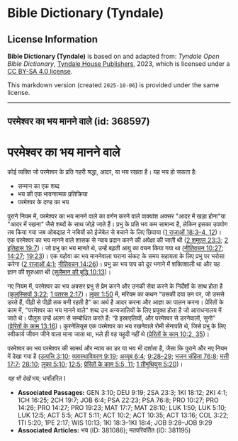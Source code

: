 # Bible Dictionary (Tyndale)

## License Information

**Bible Dictionary (Tyndale)** is based on and adapted from: _Tyndale Open Bible Dictionary_, [Tyndale House Publishers](https://tyndaleopenresources.com/), 2023, which is licensed under a [CC BY-SA 4.0 license](https://creativecommons.org/licenses/by-sa/4.0/legalcode.en).

This markdown version (created `2025-10-06`) is provided under the same license.



--------------------------------

## परमेश्वर का भय मानने वाले (id: 368597)

परमेश्वर का भय मानने वाले
=========================

कोई व्यक्ति जो परमेश्वर के प्रति गहरी श्रद्धा, आदर, या भय रखता है। यह भय हो सकता है:

* सम्मान का एक शब्द
* भय की एक भावनात्मक प्रतिक्रिया
* परमेश्वर के दण्ड का भय

पुराने नियम में, परमेश्वर का भय मानने वाले का वर्णन करने वाले वाक्यांश अक्सर "आदर में खड़ा होना"या "आदर में रखना" जैसे शब्दों के साथ जोड़े जाते हैं। प्रभु के प्रति भय कम सामान्य है, लेकिन इसका उपयोग तब किया गया जब ओबद्याह ने नबियों को ईजेबेल से बचाने के लिए छिपाया ([1 राजाओं 18:3–4, 12](https://ref.ly/1Kgs18:3-1Kgs18:4))। एक परमेश्वर का भय मानने वाले शासक से न्याय प्रदान करने की अपेक्षा की जाती थी ([2 शमूएल 23:3](https://ref.ly/2Sam23:3); [2 इतिहास 19:7](https://ref.ly/2Chr19:7))। जो प्रभु का भय मानते थे, उन्हें बढ़ती आयु का वचन किया गया था ([नीतिवचन 10:27](https://ref.ly/Prov10:27); [14:27](https://ref.ly/Prov14:27); [19:23](https://ref.ly/Prov19:23))। एक यहोवा का भय माननेवाला घराना संकट के समय सहायता के लिए प्रभु पर भरोसा करेगा ([2 राजाओं 4:1](https://ref.ly/2Kgs4:1); [नीतिवचन 14:26](https://ref.ly/Prov14:26))। प्रभु का भय पाप को दूर भगाने में शक्तिशाली था और यह ज्ञान की शुरुआत थी ([सुलैमान की बुद्धि 10:13](https://ref.ly/Wis10:13))।

नए नियम में, परमेश्वर का भय अक्सर प्रभु से प्रेम करने और उनकी सेवा करने के निर्देशों के साथ होता है ([कुलुस्सियों 3:22](https://ref.ly/Col3:22); [1 पतरस 2:17](https://ref.ly/1Pet2:17))। [लूका 1:50](https://ref.ly/Luke1:50) में, मरियम का कथन “उसकी दया उन पर, जो उससे डरते हैं, पीढ़ी से पीढ़ी तक बनी रहती है” का अर्थ है आदर करना और आज्ञा का पालन करना। प्रेरितों के काम में, "परमेश्वर का भय मानने वाले" शब्द उन अन्यजातियों के लिए प्रयुक्त होता है जो आराधनालय में जाते थे। पौलुस उन्हें अलग से सम्बोधित करते हैं: “हे इस्राएलियों, और परमेश्वर से डरनेवालों, सुनो” ([प्रेरितों के काम 13:16](https://ref.ly/Acts13:16))। कुरनेलियुस एक परमेश्वर का भय रखनेवाले रोमी सेनापति थे, जिसे प्रभु के लिए स्वीकार्य जीवन जीने वाला माना जाता था, भले ही वह यहूदी नहीं थे ([प्रेरितों के काम 10:2, 35](https://ref.ly/Acts10:2))।

परमेश्वर का भय परमेश्वर की सामर्थ और न्याय का डर या भय भी दर्शाता है, जैसा कि पुराने और नए नियम में देखा गया है ([उत्पत्ति 3:10](https://ref.ly/Gen3:10); [व्यवस्थाविवरण 9:19](https://ref.ly/Deut9:19); [अय्यूब 6:4](https://ref.ly/Job6:4); [9:28–29](https://ref.ly/Job9:28-Job9:29); [भजन संहिता 76:8](https://ref.ly/Ps76:8); [मत्ती 17:7](https://ref.ly/Matt17:7); [28:10](https://ref.ly/Matt28:10); [लूका 5:10](https://ref.ly/Luke5:10); [12:5](https://ref.ly/Luke12:5); [प्रेरितों के काम 5:5, 11](https://ref.ly/Acts5:5); [1 तीमुथियुस 5:20](https://ref.ly/1Tim5:20))।

*यह भी देखें* भय; धर्मांतरित I

* **Associated Passages:** GEN 3:10; DEU 9:19; 2SA 23:3; 1KI 18:12; 2KI 4:1; 1CH 16:25; 2CH 19:7; JOB 6:4; PSA 22:23; PSA 76:8; PRO 10:27; PRO 14:26; PRO 14:27; PRO 19:23; MAT 17:7; MAT 28:10; LUK 1:50; LUK 5:10; LUK 12:5; ACT 5:5; ACT 5:11; ACT 10:2; ACT 10:35; ACT 13:16; COL 3:22; 1TI 5:20; 1PE 2:17; WIS 10:13; 1KI 18:3–1KI 18:4; JOB 9:28–JOB 9:29
* **Associated Articles:** भय (ID: 381086); मतपरिवर्तित (ID: 381195)

